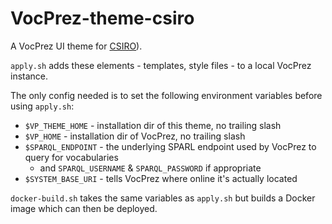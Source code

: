 # VocPrez-theme-csiro
A VocPrez UI theme for [CSIRO](https://www.csiro.au/)).

`apply.sh` adds these elements - templates, style files - to a local VocPrez instance.

The only config needed is to set the following environment variables before using `apply.sh`:

* `$VP_THEME_HOME` - installation dir of this theme, no trailing slash
* `$VP_HOME` - installation dir of VocPrez, no trailing slash
* `$SPARQL_ENDPOINT` - the underlying SPARL endpoint used by VocPrez to query for vocabularies
  * and `SPARQL_USERNAME` & `SPARQL_PASSWORD` if appropriate
* `$SYSTEM_BASE_URI` - tells VocPrez where online it's actually located

`docker-build.sh` takes the same variables as `apply.sh` but builds a Docker image which can then be deployed.
